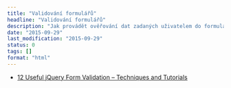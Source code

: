 ```yaml
---
title: "Validování formulářů"
headline: "Validování formulářů"
description: "Jak provádět ověřování dat zadaných uživatelem do formuláře."
date: "2015-09-29"
last_modification: "2015-09-29"
status: 0
tags: []
format: "html"
---
```


<ul>
  <li><a href="http://designmodo.com/jquery-form-validation/">12 Useful jQuery Form Validation – Techniques and Tutorials</a></li>
</ul>